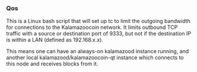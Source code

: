 ### Qos ###

This is a Linux bash script that will set up tc to limit the outgoing bandwidth for connections to the Kalamazoocoin network. It limits outbound TCP traffic with a source or destination port of 9333, but not if the destination IP is within a LAN (defined as 192.168.x.x).

This means one can have an always-on kalamazood instance running, and another local kalamazood/kalamazoocoin-qt instance which connects to this node and receives blocks from it.
